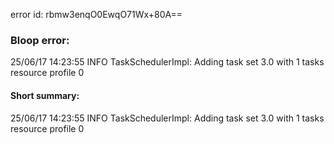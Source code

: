 error id: rbmw3enqO0EwqO71Wx+80A==
### Bloop error:

25/06/17 14:23:55 INFO TaskSchedulerImpl: Adding task set 3.0 with 1 tasks resource profile 0
#### Short summary: 

25/06/17 14:23:55 INFO TaskSchedulerImpl: Adding task set 3.0 with 1 tasks resource profile 0